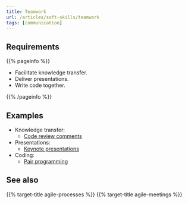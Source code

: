 ```yaml
---
title: Teamwork
url: /articles/soft-skills/teamwork
tags: [communication]
---
```


## Requirements

{{% pageinfo %}}

* Facilitate knowledge transfer.
* Deliver presentations.
* Write code together.

{{% /pageinfo %}}

## Examples

* Knowledge transfer:
  * [Code review comments](https://www.computer.org/publications/tech-news/trends/agile-code-review-benefits)
* Presentations:
  * [Keynote presentations](https://www.apple.com/uk/keynote/)
* Coding:
  * [Pair programming](https://en.wikipedia.org/wiki/Pair_programming)

## See also

{{% target-title agile-processes %}}
{{% target-title agile-meetings %}}
